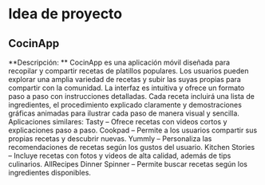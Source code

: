 # Idea de proyecto

## CocinApp

**Descripción: ** CocinApp es una aplicación móvil diseñada para recopilar y compartir recetas de platillos populares. Los usuarios pueden explorar una amplia variedad de recetas y subir las suyas propias para compartir con la comunidad. La interfaz es intuitiva y ofrece un formato paso a paso con instrucciones detalladas. Cada receta incluirá una lista de ingredientes, el procedimiento explicado claramente y demostraciones gráficas animadas para ilustrar cada paso de manera visual y sencilla.
Aplicaciones similares:
Tasty – Ofrece recetas con videos cortos y explicaciones paso a paso.
Cookpad – Permite a los usuarios compartir sus propias recetas y descubrir nuevas.
Yummly – Personaliza las recomendaciones de recetas según los gustos del usuario.
Kitchen Stories – Incluye recetas con fotos y videos de alta calidad, además de tips culinarios.
AllRecipes Dinner Spinner – Permite buscar recetas según los ingredientes disponibles.


